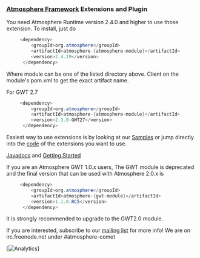 ### [Atmosphere Framework](https://github.com/Atmosphere/atmosphere) Extensions and Plugin

You need Atmosphere Runtime version 2.4.0 and higher to use those extension. To install, just do

```java
     <dependency>
         <groupId>org.atmosphere</groupId>
         <artifactId>atmosphere-{atmosphere-module}</artifactId>
         <version>2.4.19</version>
      </dependency>
```
Where module can be one of the listed directory above. Client on the module's pom.xml to get the exact artifact name.

For GWT 2.7

```java
     <dependency>
         <groupId>org.atmosphere</groupId>
         <artifactId>atmosphere-{atmosphere-module}</artifactId>
         <version>2.3.0-GWT27</version>
      </dependency>
```

Easiest way to use extensions is by looking at our [Samples](https://github.com/Atmosphere/atmosphere-samples) 
or jump directly into the [code](https://github.com/Atmosphere/atmosphere-samplesi/extensions-samples) of the extensions you want to use.

[Javadocs](http://atmosphere.github.io/atmosphere-extensions/apidocs/) and [Getting Started](https://github.com/Atmosphere/atmosphere-extensions/wiki)

If you are an Atmosphere GWT 1.0.x users, The GWT module is deprecated and the final version that can be used with Atmosphere 2.0.x is
```java
     <dependency>
         <groupId>org.atmosphere</groupId>
         <artifactId>atmosphere-{gwt-module}</artifactId>
         <version>1.1.0.RC5</version>
      </dependency>
```
It is strongly recommended to upgrade to the GWT2.0 module.

If you are interested, subscribe to our [mailing list](http://groups.google.com/group/atmosphere-framework) for more info!  We are on irc.freenode.net under #atmosphere-comet

[![Analytics](https://ga-beacon.appspot.com/UA-31990725-2/Atmosphere/atmosphere-extensions)]
